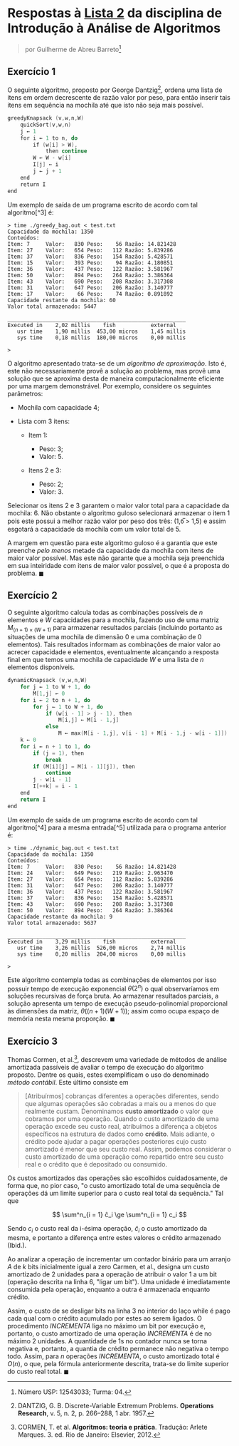 # Respostas à [Lista 2](https://drive.google.com/file/d/158ht7uLjeOiOqv3M8P46HzaIG4mmz8hR/view?usp=drive_web&authuser=0) da disciplina de Introdução à Análise de Algoritmos

> por Guilherme de Abreu Barreto[^1]

## Exercício 1

O seguinte algoritmo, proposto por George Dantzig[^2], ordena uma lista de itens em ordem decrescente de razão valor por peso, para então inserir tais itens em sequência na mochila até que isto não seja mais possível.

```c
greedyKnapsack (v,w,n,W)
    quickSort(v,w,n)
    j ← 1
    for i ← 1 to n, do
        if (w[i] > W),
            then continue
        W ← W - w[i]
        I[j] ← i
        j ← j + 1
    end
    return I
end
```

Um exemplo de saída de um programa escrito de acordo com tal algoritmo[^3] é:

```shell
> time ./greedy_bag.out < test.txt
Capacidade da mochila: 1350
Conteúdos:
Item: 7     Valor:   830 Peso:    56 Razão: 14.821428
Item: 27    Valor:   654 Peso:   112 Razão: 5.839286
Item: 37    Valor:   836 Peso:   154 Razão: 5.428571
Item: 15    Valor:   393 Peso:    94 Razão: 4.180851
Item: 36    Valor:   437 Peso:   122 Razão: 3.581967
Item: 50    Valor:   894 Peso:   264 Razão: 3.386364
Item: 43    Valor:   690 Peso:   208 Razão: 3.317308
Item: 31    Valor:   647 Peso:   206 Razão: 3.140777
Item: 17    Valor:    66 Peso:    74 Razão: 0.891892
Capacidade restante da mochila: 60
Valor total armazenado: 5447
```

```shell
________________________________________________________
Executed in    2,02 millis    fish           external
   usr time    1,90 millis  453,00 micros    1,45 millis
   sys time    0,18 millis  180,00 micros    0,00 millis

>  
```

O algoritmo apresentado trata-se de um *algoritmo de aproximação*. Isto é, este não necessariamente provê a solução ao problema, mas provê uma solução que se aproxima desta de maneira computacionalmente eficiente por uma margem demonstrável. Por exemplo, considere os seguintes parâmetros:

- Mochila com capacidade 4; 

- Lista com 3 itens:
  
  - Item 1:
    
    - Peso: 3;
    - Valor: 5.
  
  - Itens 2 e 3:
    
    - Peso: 2;
    - Valor: 3.

Selecionar os itens 2 e 3 garantem o maior valor total para a capacidade da mochila: 6. Não obstante o algoritmo guloso selecionará armazenar o item 1 pois este possui a melhor razão valor por peso dos três: (1,6̅ > 1,5) e assim esgotará a capacidade da mochila com um valor total de 5.

A margem em questão para este algoritmo guloso é a garantia que este preenche *pelo menos* metade da capacidade da mochila com itens de maior valor possível. Mas este não garante que a mochila seja preenchida em sua inteiridade com itens de maior valor possível, o que é a proposta do problema. $\blacksquare$

## Exercício 2

O seguinte algoritmo calcula todas as combinações possíveis de $n$ elementos e $W$ capacidades para a mochila, fazendo uso de uma matriz $M_{(n+1) \times (W + 1)}$ para armazenar resultados parciais (incluindo portanto as situações de uma mochila de dimensão 0 e uma combinação de 0 elementos). Tais resultados informam as combinações de maior valor ao acrecer capacidade e elementos, eventualmente alcançando a resposta final em que temos uma mochila de capacidade $W$ e uma lista de $n$ elementos disponíveis.

```c
dynamicKnapsack (v,w,n,W)
    for j ← 1 to W + 1, do
        M[1,j] ← 0
    for i ← 2 to n + 1, do
        for j ← 1 to W + 1, do
            if (w[i - 1] > j - 1), then
                M[i,j] ← M[i - 1,j]
            else
                M ← max(M[i - 1,j], v[i - 1] + M[i - 1,j - w[i - 1]])
    k ← 0
    for i ← n + 1 to 1, do
        if (j = 1), then
            break
        if (M[i][j] = M[i - 1][j]), then
            continue
        j - w[i - 1]
        I[++k] = i - 1
    end
    return I
end
```

Um exemplo de saída de um programa escrito de acordo com tal algoritmo[^4] para a mesma entrada[^5] utilizada para o programa anterior é:

```shell
> time ./dynamic_bag.out < test.txt
Capacidade da mochila: 1350
Conteúdos:
Item: 7     Valor:   830 Peso:    56 Razão: 14.821428
Item: 24    Valor:   649 Peso:   219 Razão: 2.963470
Item: 27    Valor:   654 Peso:   112 Razão: 5.839286
Item: 31    Valor:   647 Peso:   206 Razão: 3.140777
Item: 36    Valor:   437 Peso:   122 Razão: 3.581967
Item: 37    Valor:   836 Peso:   154 Razão: 5.428571
Item: 43    Valor:   690 Peso:   208 Razão: 3.317308
Item: 50    Valor:   894 Peso:   264 Razão: 3.386364
Capacidade restante da mochila: 9
Valor total armazenado: 5637

________________________________________________________
Executed in    3,29 millis    fish           external
   usr time    3,26 millis  526,00 micros    2,74 millis
   sys time    0,20 millis  204,00 micros    0,00 millis

>   
```

Este algoritmo contempla todas as combinações de elementos por isso possuir tempo de execução exponencial $\theta(2^n)$ o qual observaríamos em soluções recursivas de força bruta. Ao armazenar resultados parciais, a solução apresenta um tempo de execução pseudo-polinomial proporcional às dimensões da matriz, $\theta((n + 1)(W + 1))$; assim como ocupa espaço de memória nesta mesma proporção. $\blacksquare$

## Exercício 3

Thomas Cormen, et al.[^6], descrevem uma variedade de métodos de análise amortizada passíveis de avaliar o tempo de execução do algoritmo proposto. Dentre os quais, estes exemplificam o uso do denominado *método contábil*. Este último consiste em 

>  [Atribuírmos] cobranças diferentes a operações diferentes, sendo que algumas operações são cobradas a mais ou a menos do que realmente custam. Denominamos **custo amortizado** o valor que cobramos por uma operação. Quando o custo amortizado de uma operação excede seu custo real, atribuímos a diferença a objetos específicos na estrutura de dados como **crédito**. Mais adiante, o crédito pode ajudar a pagar operações posteriores cujo custo amortizado é menor que seu custo real. Assim, podemos considerar o custo amortizado de uma operação como repartido entre seu custo real e o crédito que é depositado ou consumido.

Os custos amortizados das operações são escolhidos cuidadosamente, de forma que, no pior caso, "o custo amortizado total de uma sequência de operações dá um limite superior para o custo real total da sequência." Tal que

$$
\sum^n_{i = 1} ĉ_i \ge \sum^n_{i = 1} c_i
$$

Sendo $c_i$ o custo real da i-ésima operação, $ĉ_i$ o custo amortizado da mesma, e portanto a diferença entre estes valores o crédito armazenado (Ibid.).

Ao analizar a operação de incrementar um contador binário para um arranjo $A$ de $k$ bits inicialmente igual a zero Carmen, et al., designa um custo amortizado de 2 unidades para a operação de atribuir o valor 1 a um bit (operação descrita na linha 6, "ligar um bit"). Uma unidade é imediatamente consumida pela operação, enquanto a outra é armazenada enquanto crédito.

Assim, o custo de se desligar bits na linha 3 no interior do laço while é pago cada qual com o crédito acumulado por estes ao serem ligados. O procedimento *INCREMENTA* liga no máximo um bit por execução e, portanto, o custo amortizado de uma operação *INCREMENTA* é de no máximo 2 unidades. A quantidade de 1s no contador nunca se torna negativa e, portanto, a quantia de crédito permanece não negativa o tempo todo. Assim, para $n$ operações *INCREMENTA*, o custo amortizado total é $O(n)$, o que, pela fórmula anteriormente descrita, trata-se do limite superior do custo real total. $\blacksquare$

[^1]: Número USP: 12543033; Turma: 04.

[^2]: DANTZIG, G. B. Discrete-Variable Extremum Problems. **Operations Research**, v. 5, n. 2, p. 266–288, 1 abr. 1957.

[^6]: CORMEN, T. et al. **Algoritmos: teoria e prática**. Tradução: Arlete Marques. 3. ed. Rio de Janeiro: Elsevier, 2012.